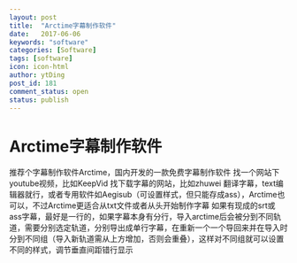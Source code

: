 ```yaml
---
layout: post
title:  "Arctime字幕制作软件"
date:   2017-06-06
keywords: "software"
categories: [Software]
tags: [software]
icon: icon-html
author: ytDing
post_id: 181
comment_status: open
status: publish
---
```


# Arctime字幕制作软件

推荐个字幕制作软件Arctime，国内开发的一款免费字幕制作软件 找一个网站下youtube视频，比如KeepVid 找下载字幕的网站，比如zhuwei 翻译字幕，text编辑器就行，或者专用软件如Aegisub（可设置样式，但只能存成ass），Arctime也可以，不过Arctime更适合从txt文件或者从头开始制作字幕 如果有现成的srt或ass字幕，最好是一行的，如果字幕本身有分行，导入arctime后会被分到不同轨道，需要分别选定轨道，分别导出成单行字幕，在重新一个一个导回来并在导入时分到不同组（导入新轨道需从上方增加，否则会重叠），这样对不同组就可以设置不同的样式，调节垂直间距错行显示
